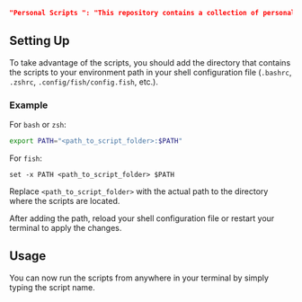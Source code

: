 ```json
"Personal Scripts ": "This repository contains a collection of personal scripts written in AutoHotkey and Shell."
```
## Setting Up

To take advantage of the scripts, you should add the directory that contains the scripts to your environment path in your shell configuration file (`.bashrc`, `.zshrc`, `.config/fish/config.fish`, etc.).

### Example

For `bash` or `zsh`:
```sh
export PATH="<path_to_script_folder>:$PATH"
```

For `fish`:
```fish
set -x PATH <path_to_script_folder> $PATH
```

Replace `<path_to_script_folder>` with the actual path to the directory where the scripts are located.

After adding the path, reload your shell configuration file or restart your terminal to apply the changes.

## Usage

You can now run the scripts from anywhere in your terminal by simply typing the script name.
